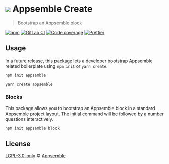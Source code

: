 # ![](https://gitlab.com/appsemble/appsemble/-/raw/0.20.38/config/assets/logo.svg) Appsemble Create

> Bootstrap an Appsemble block

[![npm](https://img.shields.io/npm/v/create-appsemble)](https://www.npmjs.com/package/create-appsemble)
[![GitLab CI](https://gitlab.com/appsemble/appsemble/badges/0.20.38/pipeline.svg)](https://gitlab.com/appsemble/appsemble/-/releases/0.20.38)
[![Code coverage](https://codecov.io/gl/appsemble/appsemble/branch/0.20.38/graph/badge.svg)](https://codecov.io/gl/appsemble/appsemble)
[![Prettier](https://img.shields.io/badge/code_style-prettier-ff69b4.svg)](https://prettier.io)

## Usage

In a future release, this package lets a developer bootstrap Appsemble related boilerplate using
`npm init` or `yarn create`.

```sh
npm init appsemble
```

```sh
yarn create appsemble
```

### Blocks

This package allows you to bootstrap an Appsemble block in a standard Appsemble project layout. The
initial command will be followed by a number questions interactively.

```sh
npm init appsemble block
```

## License

[LGPL-3.0-only](https://gitlab.com/appsemble/appsemble/-/blob/0.20.38/LICENSE.md) ©
[Appsemble](https://appsemble.com)

